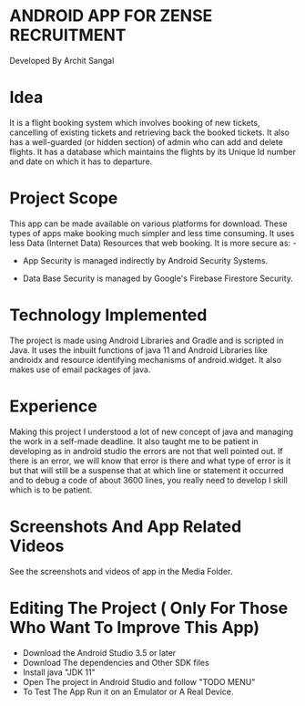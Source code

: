 # ANDROID APP FOR ZENSE RECRUITMENT 

 Developed By Archit Sangal 
  

# Idea 

  

It is a flight booking system which involves booking of new tickets, cancelling of existing tickets and retrieving back the booked tickets. It also has a well-guarded (or hidden section) of admin who can add and delete flights. It has a database which maintains the flights by its Unique Id number and date on which it has to departure. 

  

# Project Scope 

  

This app can be made available on various platforms for download. These types of apps make booking much simpler and less time consuming. It uses less Data (Internet Data) Resources that web booking. It is more secure as: - 

- App Security is managed indirectly by Android Security Systems. 

- Data Base Security is managed by Google's Firebase Firestore Security. 

  

# Technology Implemented 

 

The project is made using Android Libraries and Gradle and is scripted in Java. It uses the inbuilt functions of java 11 and Android Libraries like androidx and resource identifying mechanisms of android.widget. It also makes use of email packages of java. 

 

# Experience 

Making this project I understood a lot of new concept of java and managing the work in a self-made deadline. It also taught me to be patient in developing as in android studio the errors are not that well pointed out. If there is an error, we will know that error is there and what type of error is it but that will still be a suspense that at which line or statement it occurred and to debug a code of about 3600 lines, you really need to develop I skill which is to be patient.

# Screenshots And App Related Videos

See the screenshots and videos of app in the Media Folder.

# Editing The Project ( Only For Those Who Want To Improve This App)

- Download the Android Studio 3.5 or later
- Download The dependencies and Other SDK files
- Install java "JDK 11"
- Open The project in Android Studio and follow "TODO MENU"
- To Test The App Run it on an Emulator or A Real Device.
